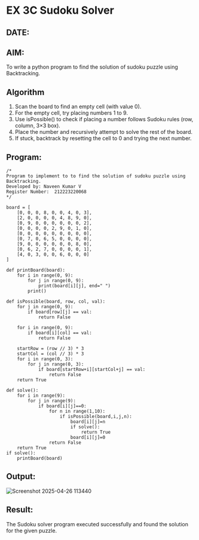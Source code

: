 # EX 3C Sudoku Solver
## DATE:
## AIM:
To write a python program to find the solution of sudoku puzzle using Backtracking.


## Algorithm
1. Scan the board to find an empty cell (with value 0).
2. For the empty cell, try placing numbers 1 to 9.
3. Use isPossible() to check if placing a number follows Sudoku rules (row, column, 3×3 box).
4. Place the number and recursively attempt to solve the rest of the board.
5. If stuck, backtrack by resetting the cell to 0 and trying the next number.
## Program:
```
/*
Program to implement to to find the solution of sudoku puzzle using Backtracking.
Developed by: Naveen Kumar V
Register Number:  212223220068
*/
```
```
board = [
    [0, 0, 0, 8, 0, 0, 4, 0, 3],
    [2, 0, 0, 0, 0, 4, 8, 9, 0],
    [0, 9, 0, 0, 0, 0, 0, 0, 2],
    [0, 0, 0, 0, 2, 9, 0, 1, 0],
    [0, 0, 0, 0, 0, 0, 0, 0, 0],
    [0, 7, 0, 6, 5, 0, 0, 0, 0],
    [9, 0, 0, 0, 0, 0, 0, 8, 0],
    [0, 6, 2, 7, 0, 0, 0, 0, 1],
    [4, 0, 3, 0, 0, 6, 0, 0, 0]
]

def printBoard(board):
    for i in range(0, 9):
        for j in range(0, 9):
            print(board[i][j], end=" ")
        print()

def isPossible(board, row, col, val):
    for j in range(0, 9):
        if board[row][j] == val:
            return False

    for i in range(0, 9):
        if board[i][col] == val:
            return False

    startRow = (row // 3) * 3
    startCol = (col // 3) * 3
    for i in range(0, 3):
        for j in range(0, 3):
            if board[startRow+i][startCol+j] == val:
                return False
    return True

def solve():
    for i in range(9):
        for j in range(9):
            if board[i][j]==0:
                for n in range(1,10):
                    if isPossible(board,i,j,n):
                        board[i][j]=n
                        if solve():
                            return True
                        board[i][j]=0
                return False
    return True
if solve():
    printBoard(board)
```

## Output:
![Screenshot 2025-04-26 113440](https://github.com/user-attachments/assets/5f80b1b4-aa60-4072-baca-42245176454a)
## Result:
The Sudoku solver program executed successfully and found the solution for the given puzzle.

